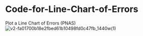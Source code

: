 # Code-for-Line-Chart-of-Errors
Plot a Line Chart of Errors (PNAS)
![v2-fa01700b18e2fbed61b10498fd0c47fb_1440w(1)](https://github.com/user-attachments/assets/ae487ed9-558a-4e85-b98a-ffc060f02e34)
